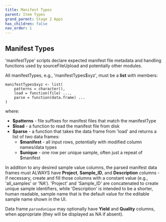 ```yaml
---
title: Manifest Types
parent: Item Types
grand_parent: Stage 2 Apps
has_children: false
nav_order: 1
---
```


## Manifest Types

'manifestType' scripts declare expected manifest file metadata and handling 
functions used by sourceFileUpload and potentially other modules.

All manifestTypes, e.g., 'manifestTypes$xyz', must be a **list** with members:

```
manifestTypes$xyz <- list(
    patterns = character(),
    load = function(file) ...,
    parse = function(data.frame) ...
)
```

where:

- **$patterns** - file suffixes for manifest files that match the manifestType
- **$load** - a function to read the manifest file from disk
- **$parse** - a function that takes the data frame from 'load' and returns a list of two data frames:
    - **$manifest** - all input rows, potentially with modified column names/data types
    - **$unique**   - one row per unique sample, often just a repeat of $manifest

In addition to any desired sample value columns, the parsed manifest data frames must 
ALWAYS have **Project**, **Sample_ID**, and **Description** columns - if necessary, create 
and fill those columns with a constant value (e.g., 'all_samples' or 'NA').
'Project' and 'Sample_ID' are concatenated to create unique sample identifiers, while 
'Description' is intended to be a shorter, human readable, sample name that is the default 
value for the editable sample name shown in the UI.

Data frame <code>$parsed$unique</code> may optionally have **Yield** and **Quality** columns, when appropriate (they will be displayed as NA if absent).
